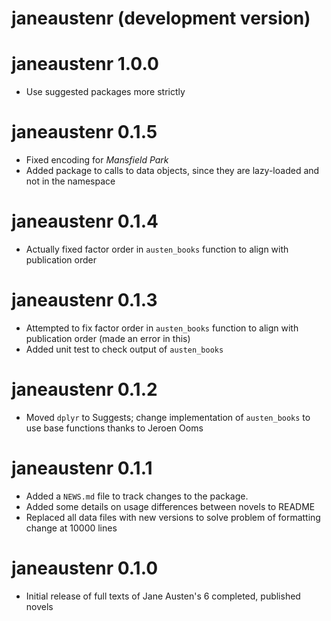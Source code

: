 # janeaustenr (development version)

# janeaustenr 1.0.0

* Use suggested packages more strictly

# janeaustenr 0.1.5

* Fixed encoding for *Mansfield Park*
* Added package to calls to data objects, since they are lazy-loaded and not in the namespace

# janeaustenr 0.1.4

* Actually fixed factor order in `austen_books` function to align with publication order

# janeaustenr 0.1.3

* Attempted to fix factor order in `austen_books` function to align with publication order (made an error in this)
* Added unit test to check output of `austen_books`

# janeaustenr 0.1.2

* Moved `dplyr` to Suggests; change implementation of `austen_books` to use base functions thanks to Jeroen Ooms

# janeaustenr 0.1.1

* Added a `NEWS.md` file to track changes to the package.
* Added some details on usage differences between novels to README
* Replaced all data files with new versions to solve problem of formatting change at 10000 lines

# janeaustenr 0.1.0

* Initial release of full texts of Jane Austen's 6 completed, published novels
